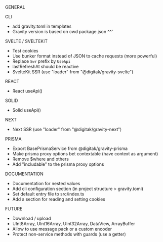 GENERAL

CLI
- add gravity.toml in templates
- Gravity version is based on cwd package.json ^^'

SVELTE / SVELTEKIT
- Test cookies
- Use bunker format instead of JSON to cache requests (more powerful)
- Replace `Swr` prefix by `UseApi`
- lastRefreshAt should be reactive
- SvelteKit SSR (use "loader" from "@digitak/gravity-svelte")

REACT
- React useApi()

SOLID
- Solid useApi()

NEXT
- Next SSR (use "loader" from "@digitak/gravity-next")

PRISMA
- Export BasePrismaService from @digitak/gravity-prisma
- Make prisma proxy options bet contextable (have context as argument)
- Remove $where and others
- Add "includable" to the prisma proxy options

DOCUMENTATION
- Documentation for nested values
- Add cli configuration section (in project structure > gravity.toml)
- Set default entry file to src/index.ts
- Add a section for reading and setting cookies

FUTURE
- Download / upload
- UInt8Array, UInt16Array, UInt32Array, DataView, ArrayBuffer
- Allow to use message pack or a custom encoder
- Protect non-service methods with guards (use a getter)
